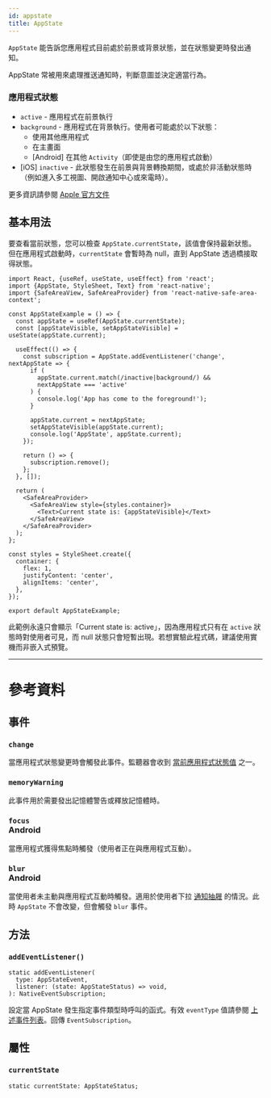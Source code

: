 ```yaml
---
id: appstate
title: AppState
---
```


`AppState` 能告訴您應用程式目前處於前景或背景狀態，並在狀態變更時發出通知。

AppState 常被用來處理推送通知時，判斷意圖並決定適當行為。

### 應用程式狀態

- `active` - 應用程式在前景執行
- `background` - 應用程式在背景執行。使用者可能處於以下狀態：
  - 使用其他應用程式
  - 在主畫面
  - [Android] 在其他 `Activity`（即使是由您的應用程式啟動）
- [iOS] `inactive` - 此狀態發生在前景與背景轉換期間，或處於非活動狀態時（例如進入多工視圖、開啟通知中心或來電時）。

更多資訊請參閱 [Apple 官方文件](https://developer.apple.com/documentation/uikit/app_and_scenes/managing_your_app_s_life_cycle)

## 基本用法

要查看當前狀態，您可以檢查 `AppState.currentState`，該值會保持最新狀態。但在應用程式啟動時，`currentState` 會暫時為 null，直到 AppState 透過橋接取得狀態。

```SnackPlayer name=AppState%20Example
import React, {useRef, useState, useEffect} from 'react';
import {AppState, StyleSheet, Text} from 'react-native';
import {SafeAreaView, SafeAreaProvider} from 'react-native-safe-area-context';

const AppStateExample = () => {
  const appState = useRef(AppState.currentState);
  const [appStateVisible, setAppStateVisible] = useState(appState.current);

  useEffect(() => {
    const subscription = AppState.addEventListener('change', nextAppState => {
      if (
        appState.current.match(/inactive|background/) &&
        nextAppState === 'active'
      ) {
        console.log('App has come to the foreground!');
      }

      appState.current = nextAppState;
      setAppStateVisible(appState.current);
      console.log('AppState', appState.current);
    });

    return () => {
      subscription.remove();
    };
  }, []);

  return (
    <SafeAreaProvider>
      <SafeAreaView style={styles.container}>
        <Text>Current state is: {appStateVisible}</Text>
      </SafeAreaView>
    </SafeAreaProvider>
  );
};

const styles = StyleSheet.create({
  container: {
    flex: 1,
    justifyContent: 'center',
    alignItems: 'center',
  },
});

export default AppStateExample;
```

此範例永遠只會顯示「Current state is: active」，因為應用程式只有在 `active` 狀態時對使用者可見，而 null 狀態只會短暫出現。若想實驗此程式碼，建議使用實機而非嵌入式預覽。

---

# 參考資料

## 事件

### `change`

當應用程式狀態變更時會觸發此事件。監聽器會收到 [當前應用程式狀態值](appstate#app-states) 之一。

### `memoryWarning`

此事件用於需要發出記憶體警告或釋放記憶體時。

### `focus` <div class="label android">Android</div>

當應用程式獲得焦點時觸發（使用者正在與應用程式互動）。

### `blur` <div class="label android">Android</div>

當使用者未主動與應用程式互動時觸發。適用於使用者下拉 [通知抽屜](https://developer.android.com/guide/topics/ui/notifiers/notifications#bar-and-drawer) 的情況。此時 `AppState` 不會改變，但會觸發 `blur` 事件。

## 方法

### `addEventListener()`

```tsx
static addEventListener(
  type: AppStateEvent,
  listener: (state: AppStateStatus) => void,
): NativeEventSubscription;
```

設定當 AppState 發生指定事件類型時呼叫的函式。有效 `eventType` 值請參閱 [上述事件列表](#events)。回傳 `EventSubscription`。

## 屬性

### `currentState`

```tsx
static currentState: AppStateStatus;
```